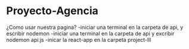 # Proyecto-Agencia
¿Como usar nuestra pagina?
-iniciar una terminal en la carpeta de api, y escribir  nodemon
-iniciar una terminal en la carpeta  de api y excribir nodemon api.js
-inicar la react-app en la carpeta project-lll
